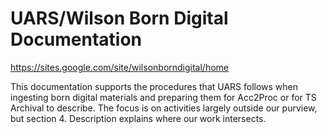# UARS/Wilson Born Digital Documentation 

https://sites.google.com/site/wilsonborndigital/home 

This documentation supports the procedures that UARS follows when ingesting born digital materials and preparing them for Acc2Proc or for TS Archival to describe. The focus is on activities largely outside our purview, but section 4. Description explains where our work intersects. 
